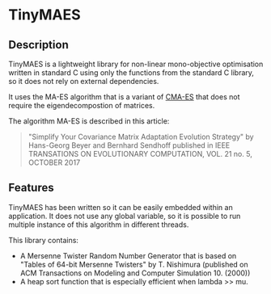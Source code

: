 # TinyMAES

## Description
TinyMAES is a lightweight library for non-linear mono-objective optimisation
written in standard C using only the functions from the standard C library,
so it does not rely on external dependencies.

It uses the MA-ES algorithm that is a variant of [CMA-ES](http://cma.gforge.inria.fr/)
that does not require the eigendecompostion of matrices.

The algorithm MA-ES is described in this article:
> "Simplify Your Covariance Matrix Adaptation Evolution Strategy"
> by Hans-Georg Beyer and Bernhard Sendhoff
> published in IEEE TRANSATIONS ON EVOLUTIONARY COMPUTATION, VOL. 21 no. 5, OCTOBER 2017

## Features
TinyMAES has been written so it can be easily embedded within an application.
It does not use any global variable, so it is possible to run multiple instance
of this algorithm in different threads.

This library contains:
 * A Mersenne Twister Random Number Generator that is based on
   "Tables of 64-bit Mersenne Twisters" by T. Nishimura
   (published on ACM Transactions on Modeling and Computer Simulation 10. (2000))
 * A heap sort function that is especially efficient when lambda >> mu.


